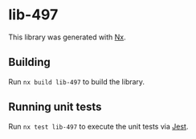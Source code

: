 # lib-497

This library was generated with [Nx](https://nx.dev).

## Building

Run `nx build lib-497` to build the library.

## Running unit tests

Run `nx test lib-497` to execute the unit tests via [Jest](https://jestjs.io).
